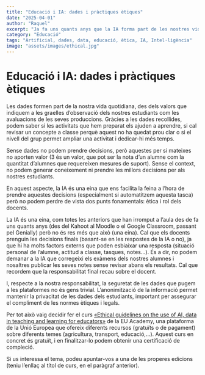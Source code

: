 ```yaml
---
title: "Educació i IA: dades i pràctiques ètiques"
date: "2025-04-01"
author: "Raquel"
excerpt: "Ja fa uns quants anys que la IA forma part de les nostres vides,..."
category: "Educació"
tags: "Artificial, dades, data, educació, ètica, IA, Intel·ligència"
image: "assets/images/ethical.jpg"
---
```


# Educació i IA: dades i pràctiques ètiques

Les dades formen part de la nostra vida quotidiana, des dels valors que indiquem a les graelles d’observació dels nostres estudiants com les avaluacions de les seves produccions. Gràcies a les dades recollides, podem saber si les activitats que hem preparat els ajuden a aprendre, si cal revisar un concepte a classe perquè aquest no ha quedat prou clar o si el nivell del grup permet ampliar una activitat i dedicar-hi més temps.

Sense dades no podem prendre decisions, però aquestes per si mateixes no aporten valor (3 és un valor, que pot ser la nota d’un alumne com la quantitat d’alumnes que requereixen mesures de suport). Sense el context, no podem generar coneixement ni prendre les millors decisions per als nostres estudiants.

En aquest aspecte, la IA és una eina que ens facilita la feina a l’hora de prendre aquestes decisions (especialment si automatitzem aquesta tasca) però no podem perdre de vista dos punts fonamentals: ètica i rol dels docents.

La IA és una eina, com totes les anteriors que han irromput a l’aula des de fa uns quants anys (des del Kahoot al Moodle o el Google Classroom, passant pel Genially) però no és res més que això (una eina). Cal que els docents prenguin les decisions finals (basant-se en les respostes de la IA o no), ja que hi ha molts factors externs que poden esbiaixar una resposta (situació personal de l’alumne, actitud a classe, tasques, notes…). És a dir, no podem demanar a la IA que corregeixi els exàmens dels nostres alumnes i nosaltres publicar les seves notes sense revisar abans els resultats. Cal que recordem que la responsabilitat final recau sobre el docent.

I, respecte a la nostra responsabilitat, la seguretat de les dades que pugem a les plataformes no és gens trivial. L’anonimització de la informació permet mantenir la privacitat de les dades dels estudiants, important per assegurar el compliment de les normes ètiques i legals.

Per tot això vaig decidir fer el curs <a href="https://academy.europa.eu/courses/ethical-and-effective-practices-for-ai-and-data-in-education" target="_blank">«Ethical guidelines on the use of AI, data in teaching and learning for educators»</a> de la EU Academy, una plataforma de la Unió Europea que ofereix diferents recursos (gratuïts o de pagament) sobre diferents temes (agricultura, transport, educació,…). Aquest curs en concret és gratuït, i en finalitzar-lo podem obtenir una certificació de compleció.

Si us interessa el tema, podeu apuntar-vos a una de les properes edicions (teniu l’enllaç al títol de curs, en el paràgraf anterior).